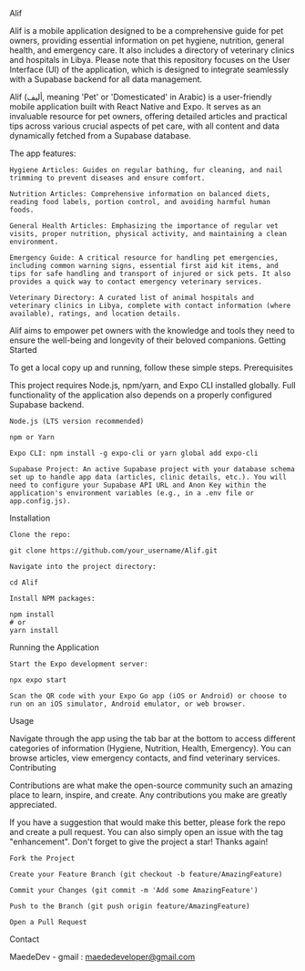 Alif

Alif is a mobile application designed to be a comprehensive guide for pet owners, providing essential information on pet hygiene, nutrition, general health, and emergency care. It also includes a directory of veterinary clinics and hospitals in Libya. Please note that this repository focuses on the User Interface (UI) of the application, which is designed to integrate seamlessly with a Supabase backend for all data management.

Alif (أليف, meaning 'Pet' or 'Domesticated' in Arabic) is a user-friendly mobile application built with React Native and Expo. It serves as an invaluable resource for pet owners, offering detailed articles and practical tips across various crucial aspects of pet care, with all content and data dynamically fetched from a Supabase database.

The app features:

    Hygiene Articles: Guides on regular bathing, fur cleaning, and nail trimming to prevent diseases and ensure comfort.

    Nutrition Articles: Comprehensive information on balanced diets, reading food labels, portion control, and avoiding harmful human foods.

    General Health Articles: Emphasizing the importance of regular vet visits, proper nutrition, physical activity, and maintaining a clean environment.

    Emergency Guide: A critical resource for handling pet emergencies, including common warning signs, essential first aid kit items, and tips for safe handling and transport of injured or sick pets. It also provides a quick way to contact emergency veterinary services.

    Veterinary Directory: A curated list of animal hospitals and veterinary clinics in Libya, complete with contact information (where available), ratings, and location details.

Alif aims to empower pet owners with the knowledge and tools they need to ensure the well-being and longevity of their beloved companions.
Getting Started

To get a local copy up and running, follow these simple steps.
Prerequisites

This project requires Node.js, npm/yarn, and Expo CLI installed globally. Full functionality of the application also depends on a properly configured Supabase backend.

    Node.js (LTS version recommended)

    npm or Yarn

    Expo CLI: npm install -g expo-cli or yarn global add expo-cli

    Supabase Project: An active Supabase project with your database schema set up to handle app data (articles, clinic details, etc.). You will need to configure your Supabase API URL and Anon Key within the application's environment variables (e.g., in a .env file or app.config.js).

Installation

    Clone the repo:

    git clone https://github.com/your_username/Alif.git

    Navigate into the project directory:

    cd Alif

    Install NPM packages:

    npm install
    # or
    yarn install

Running the Application

    Start the Expo development server:

    npx expo start

    Scan the QR code with your Expo Go app (iOS or Android) or choose to run on an iOS simulator, Android emulator, or web browser.

Usage

Navigate through the app using the tab bar at the bottom to access different categories of information (Hygiene, Nutrition, Health, Emergency). You can browse articles, view emergency contacts, and find veterinary services.
Contributing

Contributions are what make the open-source community such an amazing place to learn, inspire, and create. Any contributions you make are greatly appreciated.

If you have a suggestion that would make this better, please fork the repo and create a pull request. You can also simply open an issue with the tag "enhancement".
Don't forget to give the project a star! Thanks again!

    Fork the Project

    Create your Feature Branch (git checkout -b feature/AmazingFeature)

    Commit your Changes (git commit -m 'Add some AmazingFeature')

    Push to the Branch (git push origin feature/AmazingFeature)

    Open a Pull Request

Contact

MaedeDev - gmail : maededeveloper@gmail.com
